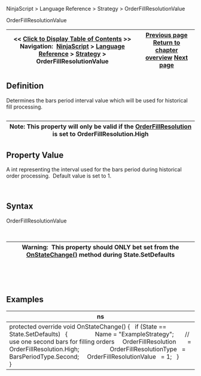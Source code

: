 ﻿


NinjaScript \> Language Reference \> Strategy \> OrderFillResolutionValue






















OrderFillResolutionValue







| \<\< [Click to Display Table of Contents](orderfillresolutionvalue.md) \>\> **Navigation:**     [NinjaScript](ninjascript.md) \> [Language Reference](language_reference_wip.md) \> [Strategy](strategy.md) \> OrderFillResolutionValue | [Previous page](orderfillresolutiontype.md) [Return to chapter overview](strategy.md) [Next page](strategy_performancemetrics.md) |
| --- | --- |











## Definition


Determines the bars period interval value which will be used for historical fill processing.


## 




| Note: This property will only be valid if the [OrderFillResolution](orderfillresolution.md) is set to OrderFillResolution.High |
| --- |



## 


## Property Value


A int representing the interval used for the bars period during historical order processing.  Default value is set to 1\.


 


## Syntax
OrderFillResolutionValue


 




| Warning:  This property should ONLY bet set from the [OnStateChange()](onstatechange.md) method during State.SetDefaults |
| --- |



 


 


## Examples




| ns |
| --- |
| protected override void OnStateChange() {    if (State \=\= State.SetDefaults)    {                  Name \= "ExampleStrategy";        // use one second bars for filling orders      OrderFillResolution       \= OrderFillResolution.High;                     OrderFillResolutionType   \= BarsPeriodType.Second;      OrderFillResolutionValue   \= 1;     }        } |



 








